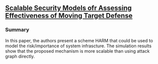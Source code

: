 ## [Scalable Security Models ofr Assessing Effectiveness of Moving Target Defense](http://ieeexplore.ieee.org.mutex.gmu.edu/stamp/stamp.jsp?tp=&arnumber=6903607)


### Summary
In this paper, the authors present a scheme HARM that could be used to model the risk/importance of system infrascture. The simulation results show that the proposed mechanism is more scalable than using attack graph directly.
